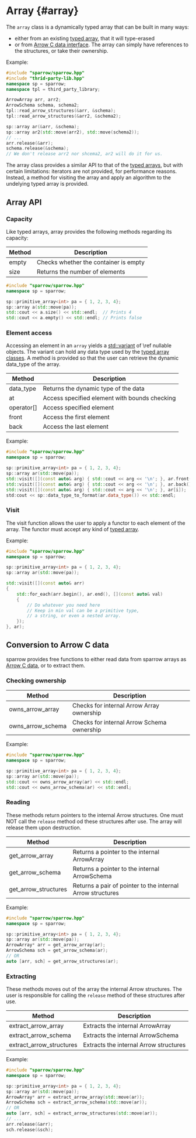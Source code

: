 Array      {#array}
=====

The `array` class is a dynamically typed array that can be built in many ways:
- either from an existing [typed array](#typed_arrays), that it will type-erased
- or from [Arrow C data interface](https://arrow.apache.org/docs/format/CDataInterface.html#structure-definitions).
The array can simply have references to the structures, or take their ownership.

Example:
```cpp
#include "sparrow/sparrow.hpp"
#include "thrid-party-lib.hpp"
namespace sp = sparrow;
namespace tpl = third_party_library;

ArrowArray arr, arr2;
ArrowSchema schema, schema2;
tpl::read_arrow_structures(&arr, &schema);
tpl::read_arrow_structures(&arr2, &schema2);

sp::array ar(&arr, &schema);
sp::array ar2(std::move(arr2), std::move(schema2));
// ...
arr.release(&arr);
schema.release(&schema);
// We don't release arr2 nor shcema2, ar2 will do it for us.
```

The array class provides a similar API to that of the [typed arrays](#common_apis), but with certain limitations:
iterators are not provided, for performance reasons. Instead, a method for visiting the array and apply
an algorithm to the undelying typed array is provided.

Array API
---------

### Capacity

Like typed arrays, array provides the following methods regarding its capacity:

| Method | Description                           |
| ------ | ------------------------------------- |
| empty  | Checks whether the container is empty |
| size   | Returns the number of elements        |

```cpp
#include "sparrow/sparrow.hpp"
namespace sp = sparrow;

sp::primitive_array<int> pa = { 1, 2, 3, 4};
sp::array a(std::move(pa));
std::cout << a.size() << std::endl;  // Prints 4
std::cout << a.empty() << std::endl; // Prints false
```

### Element access

Accessing an element in an `array` yields a [std::variant](https://en.cppreference.com/w/cpp/utility/variant)
of \ref nullable objects. The variant can hold any data type used by the [typed array classes](#layout_types).
A method is provided so that the user can retrieve the dynamic data_type of the array.

| Method     | Description                                   |
| ---------- | --------------------------------------------- |
| data_type  | Returns the dynamic type of the data          |
| at         | Access specified element with bounds checking |
| operator[] | Access specified element                      |
| front      | Access the first element                      |
| back       | Access the last element                       |

Example:

```cpp
#include "sparrow/sparrow.hpp"
namespace sp = sparrow;

sp::primitive_array<int> pa = { 1, 2, 3, 4};
sp::array ar(std::move(pa));
std::visit([](const auto& arg) { std::cout << arg << '\n'; }, ar.front());
std::visit([](const auto& arg) { std::cout << arg << '\n'; }, ar.back());
std::visit([](const auto& arg) { std::cout << arg << '\n'; }, ar[i]);
std:cout << sp::data_type_to_format(ar.data_type()) << std::endl;
```

### Visit

The visit function allows the user to apply a functor to each element of the array. The functor
must accept any kind of [typed array](#layout_types).

Example:

```cpp
#include "sparrow/sparrow.hpp"
namespace sp = sparrow;

sp::primitive_array<int> pa = { 1, 2, 3, 4};
sp::array ar(std::move(pa));

std::visit([](const auto& arr)
{
    std::for_each(arr.begin(), ar.end(), [](const auto& val)
    {
        // Do whatever you need here
        // Keep in min val can be a primitive type,
        // a string, or even a nested array.
    });
}, ar);
```

Conversion to Arrow C data
--------------------------

sparrow provides free functions to either read data from sparrow arrays as
[Arrow C data](https://arrow.apache.org/docs/format/CDataInterface.html#structure-definitions),
or to extract them.

### Checking ownership

| Method                   | Description                                   |
| ------------------------ | --------------------------------------------- |
| owns_arrow_array         | Checks for internal Arrow Array ownership     |
| owns_arrow_schema        | Checks for internal Arrow Schema ownership    |

Example:
```cpp
#include "sparrow/sparrow.hpp"
namespace sp = sparrow;

sp::primitive_array<int> pa = { 1, 2, 3, 4};
sp::array ar(std::move(pa));
std::cout << owns_arrow_array(ar) << std::endl;
std::cout << owns_arrow_schema(ar) << std::endl;
```

### Reading

These methods return pointers to the internal Arrow structures. One must NOT call the
`release` method od these structures after use. The array will release them upon
destruction.

| Method                   | Description                                                |
| ------------------------ | ---------------------------------------------------------- |
| get_arrow_array          | Returns a pointer to the internal ArrowArray               |
| get_arrow_schema         | Returns a pointer to the internal ArrowSchema              |
| get_arrow_structures     | Returns a pair of pointer to the internal Arrow structures |

Example:
```cpp
#include "sparrow/sparrow.hpp"
namespace sp = sparrow;

sp::primitive_array<int> pa = { 1, 2, 3, 4};
sp::array ar(std::move(pa));
ArrowArray* arr = get_arrow_array(ar);
ArrowSchema sch = get_arrow_schema(ar);
// OR
auto [arr, sch] = get_arrow_structures(ar);
```

### Extracting

These methods moves out of the array the internal Arrow structures. The user is responsible
for calling the `release` method of these structures after use.

| Method                   | Description                            |
| ------------------------ | -------------------------------------- |
| extract_arrow_array      | Extracts the internal ArrowArray       |
| extract_arrow_schema     | Extracts the internal ArrowSchema      |
| extract_arrow_structures | Extracts the internal Arrow structures |

Example:
```cpp
#include "sparrow/sparrow.hpp"
namespace sp = sparrow;

sp::primitive_array<int> pa = { 1, 2, 3, 4};
sp::array ar(std::move(pa));
ArrowArray* arr = extract_arrow_array(std::move(ar));
ArrowSchema sch = extract_arrow_schema(std::move(ar));
// OR
auto [arr, sch] = extract_arrow_structures(std::move(ar));
// ...
arr.release(&arr);
sch.release(&sch);
```

